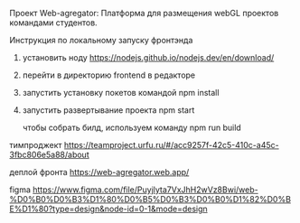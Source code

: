 Проект Web-agregator: Платформа для размещения webGL проектов командами студентов.

Инструкция по локальному запуску фронтэнда
1. установить ноду https://nodejs.github.io/nodejs.dev/en/download/
2. перейти в директорию frontend в редакторе
3. запустить установку покетов командой npm install
4. запустить развертывание проекта npm start

   чтобы собрать билд, используем команду npm run build

тимпроджект https://teamproject.urfu.ru/#/acc9257f-42c5-410c-a45c-3fbc806e5a88/about

деплой фронта https://web-agregator.web.app/

figma https://www.figma.com/file/Puyjlyta7VxJhH2wVz8Bwi/web-%D0%B0%D0%B3%D1%80%D0%B5%D0%B3%D0%B0%D1%82%D0%BE%D1%80?type=design&node-id=0-1&mode=design 
